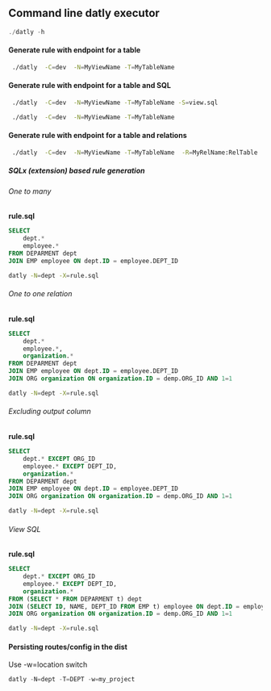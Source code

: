 ## Command line datly executor


```go
./datly -h
```

#### Generate rule with endpoint for a table

```bash
 ./datly  -C=dev  -N=MyViewName -T=MyTableName
```

#### Generate rule with endpoint for a table and SQL

```bash
 ./datly  -C=dev  -N=MyViewName -T=MyTableName -S=view.sql
```

```bash
 ./datly  -C=dev  -N=MyViewName -T=MyTableName
```

#### Generate rule with endpoint for a table and relations

```bash
 ./datly  -C=dev  -N=MyViewName -T=MyTableName  -R=MyRelName:RelTable 
```

##### SQLx (extension) based rule generation

###### One to many

**rule.sql**
```sql
SELECT 
    dept.*
    employee.*
FROM DEPARMENT dept
JOIN EMP employee ON dept.ID = employee.DEPT_ID 
```

```bash
datly -N=dept -X=rule.sql
```


###### One to one relation

**rule.sql**
```sql
SELECT 
    dept.*
    employee.*,
    organization.*
FROM DEPARMENT dept
JOIN EMP employee ON dept.ID = employee.DEPT_ID
JOIN ORG organization ON organization.ID = demp.ORG_ID AND 1=1
```

```bash
datly -N=dept -X=rule.sql
```

###### Excluding output column

**rule.sql**
```sql
SELECT 
    dept.* EXCEPT ORG_ID
    employee.* EXCEPT DEPT_ID, 
    organization.* 
FROM DEPARMENT dept
JOIN EMP employee ON dept.ID = employee.DEPT_ID
JOIN ORG organization ON organization.ID = demp.ORG_ID AND 1=1
```

```bash
datly -N=dept -X=rule.sql
```


###### View SQL


**rule.sql**
```sql
SELECT 
    dept.* EXCEPT ORG_ID
    employee.* EXCEPT DEPT_ID, 
    organization.* 
FROM (SELECT * FROM DEPARMENT t) dept
JOIN (SELECT ID, NAME, DEPT_ID FROM EMP t) employee ON dept.ID = employee.DEPT_ID
JOIN ORG organization ON organization.ID = demp.ORG_ID AND 1=1
```

```bash
datly -N=dept -X=rule.sql
```


#### Persisting routes/config in the dist

Use -w=location switch

```sql
datly -N=dept -T=DEPT -w=my_project
```


